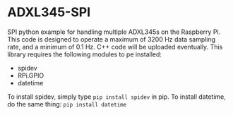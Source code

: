 # ADXL345-SPI
SPI python example for handling multiple ADXL345s on the Raspberry Pi. This code is designed to operate a maximum of 3200 Hz data sampling rate, and a minimum of 0.1 Hz. C++ code will be uploaded eventually. 
This library requires the following modules to pe installed: 

* spidev
* RPi.GPIO
* datetime

To install spidev, simply type ```pip install spidev``` in pip. To install datetime, do the same thing: ```pip install datetime```
